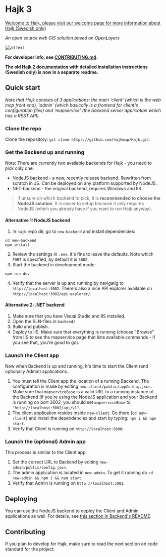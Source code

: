# Hajk 3

[Welcome to Hajk, please visit our welcome page for more information about Hajk (Swedish only)](https://hajkmap.github.io/Hajk)

_An open source web GIS solution based on OpenLayers_

![alt text](https://user-images.githubusercontent.com/110222/96265856-42960000-0fc6-11eb-805e-9e41ec5d77f9.png "Hajk 3 with all tools visible")

**For developer info, see [CONTRIBUTING.md](https://github.com/hajkmap/Hajk/blob/master/CONTRIBUTING.md).**

**The old [Hajk 2 documentation](https://github.com/hajkmap/Hajk/blob/master/HAJK2_README.md) with detailed installation instructions (Swedish only) is now in a separate readme.**

## Quick start

_Note that Hajk consists of 3 applications: the main 'client' (which is the web map front end), 'admin' (which basically is a frontend for client's configuration files) and 'mapservice' (the backend server application which has a REST API)._

### Clone the repo

Clone the repository: `git clone https://github.com/hajkmap/Hajk.git`.

### Get the Backend up and running

Note: There are currently two available backends for Hajk - you need to pick only one:

- NodeJS backend - a new, recently release backend. Rewritten from scratch in JS. Can be deployed on any platform supported by NodeJS.
- NET-backend - the original backend, requires Windows and IIS.

> If unsure on which backend to pick, it is **recommended to choose the NodeJS solution**. It is easier to setup because it only requires NodeJS (which you already have if you want to run Hajk anyway).

#### Alternative 1: NodeJS backend

1. In `hajk` repo dir, go to `new-backend` and install dependencies:

```
cd new-backend
npm install
```

2. Review the settings in `.env`. It's fine to leave the defaults. Note which `PORT` is specified, by default it is `3002`.
3. Start the backend in development mode:

```
npm run dev
```

4. Verify that the server is up and running by navigatig to `http://localhost:3002`. There's also a nice API explorer available on `http://localhost:3002/api-explorer/`.

#### Alternative 2: .NET backend

1. Make sure that you have Visual Studio and IIS installed.
1. Open the SLN-files in `backend/`
1. Build and publish.
1. Deploy to IIS. Make sure that everything is running (choose "Browse" from IIS to see the mapservice page that lists available commands - if you see that, you're good to go).

### Launch the Client app

Now when Backend is up and running, it's time to start the Client (and optionally Admin) applications.

1. You must tell the Client app the location of a running Backend. The configuration is made by editing `new-client/public/appConfig.json`. Make sure that `mapserviceBase` is a valid URL to a running instance of the Backend (if you're using the NodeJS application and your Backend is running on port 3002, you should set `mapserviceBase` to `"http://localhost:3002/api/v1"`.
1. The client application resides inside `new-client`. Go there (`cd new-client`) and install the dependencies and start by typing: `npm i && npm start`.
1. Verify that Client is running on `http://localhost:3000`.

### Launch the (optional) Admin app

This process is similar to the Client app.

1. Set the correct URL to Backend by editing `new-admin/public/config.json`.
1. The admin application is located in `new-admin`. To get it running do `cd new-admin && npm i && npm start`.
1. Verify that Admin is running on `http://localhost:3001`.

## Deploying

You can use the NodeJS backend to deploy the Client and Admin applications as well. For details, see [this section in Backend's README](https://github.com/hajkmap/Hajk/tree/master/new-backend#deploy).

## Contributing

If you plan to develop for Hajk, make sure to read the next section on code standard for the project.
